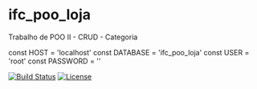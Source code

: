 # ifc_poo_loja

Trabalho de POO II - CRUD - Categoria

const HOST = 'localhost'
const DATABASE = 'ifc_poo_loja'
const USER = 'root'
const PASSWORD = ''

[![Build Status](https://api.travis-ci.org/cakephp/app.png)](https://travis-ci.org/cakephp/app)
[![License](https://poser.pugx.org/cakephp/app/license.svg)](https://packagist.org/packages/cakephp/app)

